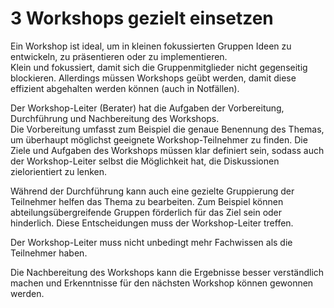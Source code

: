 # 3 Workshops gezielt einsetzen

Ein Workshop ist ideal, um in kleinen fokussierten Gruppen Ideen zu entwickeln, zu präsentieren oder zu implementieren.  
Klein und fokussiert, damit sich die Gruppenmitglieder nicht gegenseitig blockieren. Allerdings müssen Workshops geübt werden,
damit diese effizient abgehalten werden können (auch in Notfällen).

Der Workshop-Leiter (Berater) hat die Aufgaben der Vorbereitung, Durchführung und Nachbereitung des Workshops.  
Die Vorbereitung umfasst zum Beispiel die genaue Benennung des Themas, um überhaupt möglichst geeignete Workshop-Teilnehmer zu finden. Die Ziele
und Aufgaben des Workshops müssen klar definiert sein, sodass auch der Workshop-Leiter selbst die Möglichkeit hat, die Diskussionen zielorientiert zu lenken.

Während der Durchführung kann auch eine gezielte Gruppierung der Teilnehmer helfen das Thema zu bearbeiten. Zum Beispiel können abteilungsübergreifende Gruppen förderlich
für das Ziel sein oder hinderlich. Diese Entscheidungen muss der Workshop-Leiter treffen.

Der Workshop-Leiter muss nicht unbedingt mehr Fachwissen als die Teilnehmer haben.

Die Nachbereitung des Workshops kann die Ergebnisse besser verständlich machen und Erkenntnisse für den nächsten Workshop können gewonnen werden.
